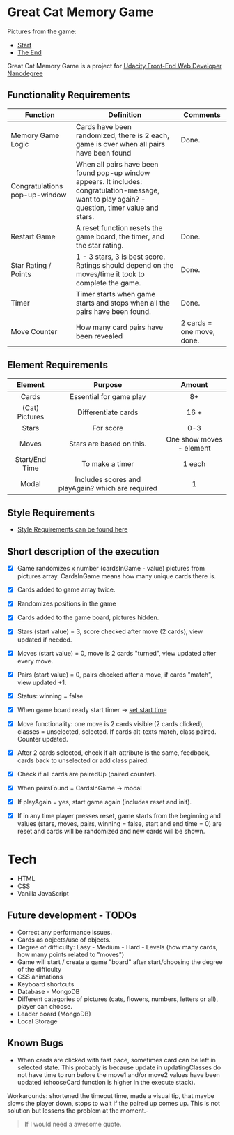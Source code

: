 # Great Cat Memory Game

Pictures from the game:
- [Start](https://github.com/winterroad/Memory-Game/blob/master/img/memoryGameScreenshot01.png)
- [The End](https://github.com/winterroad/Memory-Game/blob/master/img/memoryGameScreenshot03.png)

Great Cat Memory Game is a project for [Udacity Front-End Web Developer Nanodegree](https://eu.udacity.com/course/front-end-web-developer-nanodegree--nd001)

## Functionality Requirements

| Function     | Definition     |  Comments|
| ------------- |-------------| -----|
| Memory Game Logic   | Cards have been randomized, there is 2 each, game is over when all pairs have been found | Done. |
| Congratulations pop-up-window    | When all pairs have been found pop-up window appears. It includes: congratulation-message, want to play again? - question, timer value and stars.      |   |
| Restart Game | A reset function resets the game board, the timer, and the star rating.    |  Done.  |
| Star Rating / Points | 1 - 3 stars, 3 is best score. Ratings should depend on the moves/time it took to complete the game.      |  Done.  |
| Timer | Timer starts when game starts and stops when all the pairs have been found.    |   Done. |
| Move Counter | How many card pairs have been revealed   |    2 cards = one move, done. |


## Element Requirements

| Element    | Purpose     |  Amount|
|:-------------:|:-------------:| :-----:|
| Cards   | Essential for game play  | 8+ |
| (Cat) Pictures      | Differentiate cards  |  16 + |
| Stars | For score    |    0-3 |
| Moves | Stars are based on this.    |  One show moves - element   |
| Start/End Time| To make a timer    |    1 each |
| Modal | Includes scores and playAgain? which are required    |   1 |

## Style Requirements

- [Style Requirements can be found here](http://udacity.github.io/frontend-nanodegree-styleguide/index.html)

## Short description of the execution

* [X] Game randomizes x number (cardsInGame - value) pictures from pictures array. CardsInGame means how many unique cards there is.
* [X] Cards added to game array twice.
* [X] Randomizes positions in the game
* [X] Cards added to the game board, pictures hidden.
* [X] Stars (start value) = 3, score checked after move (2 cards), view updated if needed.
* [X] Moves (start value) = 0, move is 2 cards "turned", view updated after every move.
* [X] Pairs (start value) = 0, pairs checked after a move, if cards "match", view updated +1.
* [X] Status: winning = false
* [X] When game board ready start timer -> [set start time](https://developer.mozilla.org/en-US/docs/Web/JavaScript/Reference/Global_Objects/Date/now)
* [X] Move functionality: one move is 2 cards visible (2 cards clicked), classes = unselected, selected. If cards alt-texts match, class  paired. Counter updated.
* [X] After 2 cards selected, check if alt-attribute is the same, feedback, cards back to unselected or add class paired.
* [X] Check if all cards are pairedUp (paired counter).
* [X] When pairsFound = CardsInGame -> modal
* [X] If playAgain = yes, start game again (includes reset and init).
* [X] If in any time player presses reset, game starts from the beginning and values (stars, moves, pairs, winning = false, start and end time = 0) are reset and cards will be randomized and new cards will be shown.


# Tech

- HTML
- CSS
- Vanilla JavaScript

## Future development - TODOs

- Correct any performance issues.
- Cards as objects/use of objects.
- Degree of difficulty: Easy - Medium - Hard - Levels (how many cards, how many points related to "moves")
- Game will start / create a game "board" after start/choosing the degree of the difficulty
- CSS animations
- Keyboard shortcuts
- Database - MongoDB
- Different categories of pictures (cats, flowers, numbers, letters or all), player can choose.
- Leader board (MongoDB)
- Local Storage


## Known Bugs

- When cards are clicked with fast pace, sometimes card can be left in selected state. This probably is because update in updatingClasses
do not have time to run before the move1 and/or move2 values have been updated (chooseCard function is higher in the execute stack).

Workarounds: shortened the timeout time, made a visual tip, that maybe slows the player down, stops to wait if the paired up comes up. This is not solution but lessens the problem at the moment.-

> If I would need a
> awesome quote.
